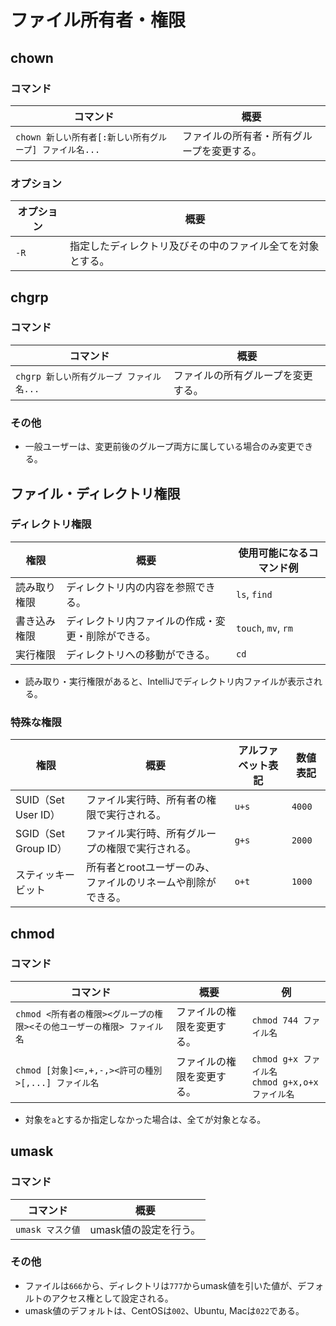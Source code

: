 # ファイル所有者・権限

## chown

### コマンド

|コマンド|概要|
|---|---|
|`chown 新しい所有者[:新しい所有グループ] ファイル名...`|ファイルの所有者・所有グループを変更する。|

### オプション

|オプション|概要|
|---|---|
|`-R`|指定したディレクトリ及びその中のファイル全てを対象とする。|

## chgrp

### コマンド

| コマンド                                 | 概要                               |
| ---------------------------------------- | ---------------------------------- |
| `chgrp 新しい所有グループ ファイル名...` | ファイルの所有グループを変更する。 |

### その他

- 一般ユーザーは、変更前後のグループ両方に属している場合のみ変更できる。

## ファイル・ディレクトリ権限

### ディレクトリ権限

| 権限         | 概要                                               | 使用可能になるコマンド例 |
| ------------ | -------------------------------------------------- | ------------------------ |
| 読み取り権限 | ディレクトリ内の内容を参照できる。                 | `ls`, `find`             |
| 書き込み権限 | ディレクトリ内ファイルの作成・変更・削除ができる。 | `touch`, `mv`, `rm`      |
| 実行権限     | ディレクトリへの移動ができる。                     | `cd`                     |

- 読み取り・実行権限があると、IntelliJでディレクトリ内ファイルが表示される。

### 特殊な権限

| 権限                 | 概要                                                         | アルファベット表記 | 数値表記 |
| -------------------- | ------------------------------------------------------------ | ------------------ | -------- |
| SUID（Set User ID）  | ファイル実行時、所有者の権限で実行される。                   | `u+s`              | `4000`   |
| SGID（Set Group ID） | ファイル実行時、所有グループの権限で実行される。             | `g+s`              | `2000`   |
| スティッキービット   | 所有者とrootユーザーのみ、ファイルのリネームや削除ができる。 | `o+t`              | `1000`   |

## chmod

### コマンド

|コマンド|概要|例|
|---|---|---|
|`chmod <所有者の権限><グループの権限><その他ユーザーの権限> ファイル名`|ファイルの権限を変更する。|`chmod 744 ファイル名`|
|`chmod [対象]<=,+,-,><許可の種別>[,...] ファイル名`|ファイルの権限を変更する。|`chmod g+x ファイル名`<br />`chmod g+x,o+x ファイル名`|

- 対象を`a`とするか指定しなかった場合は、全てが対象となる。

## umask

### コマンド

|コマンド|概要|
|---|---|
|`umask マスク値`|umask値の設定を行う。|

### その他

- ファイルは`666`から、ディレクトリは`777`からumask値を引いた値が、デフォルトのアクセス権として設定される。
- umask値のデフォルトは、CentOSは`002`、Ubuntu, Macは`022`である。

